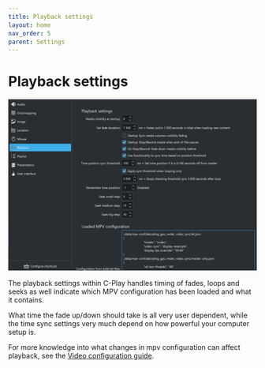 ```yaml
---
title: Playback settings
layout: home
nav_order: 5
parent: Settings
---
```


# Playback settings

![Playback settings](../../assets/ui/settings/playback.png) 

The playback settings within C-Play handles timing of fades, loops and seeks as well indicate which MPV configuration has been loaded and what it contains.

What time the fade up/down should take is all very user dependent, while the time sync settings very much depend on how powerful your computer setup is.

For more knowledge into what changes in mpv configuration can affect playback, see the
[Video configuration guide](../setup/video).